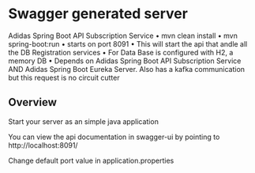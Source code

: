 # Swagger generated server

Adidas Spring Boot API Subscription Service
•	mvn clean install
•	mvn spring-boot:run
•	starts on port 8091
•	This will start the api that andle all the DB Registration services
•	For Data Base is configured with H2, a memory DB 
•	Depends on Adidas Spring Boot API Subscription Service AND Adidas Spring Boot Eureka Server. Also has a kafka communication but this request is no circuit cutter



## Overview  

Start your server as an simple java application  

You can view the api documentation in swagger-ui by pointing to  
http://localhost:8091/  

Change default port value in application.properties